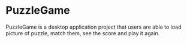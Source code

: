 # PuzzleGame
PuzzleGame is a desktop application project that users are able to load picture of puzzle, match them, see the score and play it again.
